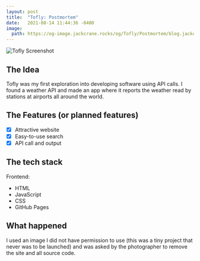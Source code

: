 ```yaml
---
layout: post
title:  "Tofly: Postmortem"
date:   2021-08-14 11:44:36 -0400
image:
  path: https://og-image.jackcrane.rocks/og/Tofly/Postmortem/blog.jackcrane.rocks/https/cheerfulorange/{{h}}ffffff/data.png
---
```


![Tofly Screenshot](https://gh.jackcrane.rocks/tf.png)

## The Idea

Tofly was my first exploration into developing software using API calls. I found a weather API and made an app where it reports the weather read by stations at airports all around the world.

## The Features (or planned features)

- [x] Attractive website
- [x] Easy-to-use search
- [x] API call and output

## The tech stack

Frontend:

- HTML
- JavaScript
- CSS
- GitHub Pages

## What happened

I used an image I did not have permission to use (this was a tiny project that never was to be launched) and was asked by the photographer to remove the site and all source code.

<script data-name="BMC-Widget" data-cfasync="false" src="https://cdnjs.buymeacoffee.com/1.0.0/widget.prod.min.js" data-id="jackcrane" data-description="Support me on Buy me a coffee!" data-message="Feeling generous?" data-color="#FFDD00" data-position="Right" data-x_margin="18" data-y_margin="18"></script>